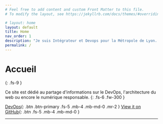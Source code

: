 ```yaml
---
# Feel free to add content and custom Front Matter to this file.
# To modify the layout, see https://jekyllrb.com/docs/themes/#overriding-theme-defaults

# layout: home
layout: default
title: Home
nav_order: 1
description: "Je suis Intégrateur et Devops pour la Métropole de Lyon. Je partage ici les informations qui me sont utile au quotidien."
permalink: /
---
```


# Accueil
{: .fs-9 }

Ce site est dédié au partage d'informations sur le DevOps, l'architecture du web ou encore le numérique responsable.
{: .fs-6 .fw-300 }

[DevOps](/docs/DevOps/README.md){: .btn .btn-primary .fs-5 .mb-4 .mb-md-0 .mr-2 } [View it on GitHub](https://github.com/benoit-marechal/benoit-marechal.github.io){: .btn .fs-5 .mb-4 .mb-md-0 }


---

